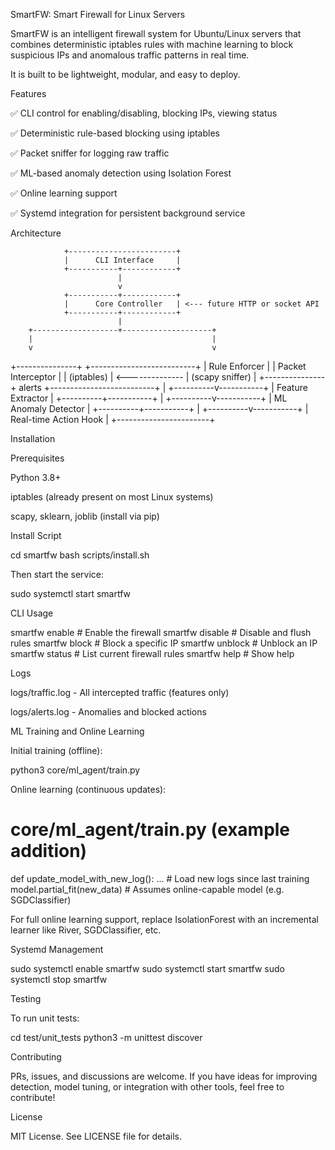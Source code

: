 SmartFW: Smart Firewall for Linux Servers

SmartFW is an intelligent firewall system for Ubuntu/Linux servers that combines deterministic iptables rules with machine learning to block suspicious IPs and anomalous traffic patterns in real time.

It is built to be lightweight, modular, and easy to deploy.

Features

✅ CLI control for enabling/disabling, blocking IPs, viewing status

✅ Deterministic rule-based blocking using iptables

✅ Packet sniffer for logging raw traffic

✅ ML-based anomaly detection using Isolation Forest

✅ Online learning support

✅ Systemd integration for persistent background service

Architecture

                +------------------------+
                |      CLI Interface     |
                +-----------+------------+
                            |
                            v
                +-----------+------------+
                |      Core Controller   | <--- future HTTP or socket API
                +-----------+------------+
                            |
        +-------------------+--------------------+
        |                                        |
        v                                        v
+---------------+                  +--------------------------+
| Rule Enforcer |                  |   Packet Interceptor     |
| (iptables)    | <--------------  | (scapy sniffer)          |
+---------------+     alerts       +--------------------------+
                                                |
                                     +----------v-----------+
                                     |  Feature Extractor    |
                                     +----------+-----------+
                                                |
                                     +----------v-----------+
                                     |   ML Anomaly Detector |
                                     +----------+-----------+
                                                |
                                     +----------v-----------+
                                     | Real-time Action Hook |
                                     +-----------------------+

Installation

Prerequisites

Python 3.8+

iptables (already present on most Linux systems)

scapy, sklearn, joblib (install via pip)

Install Script

cd smartfw
bash scripts/install.sh

Then start the service:

sudo systemctl start smartfw

CLI Usage

smartfw enable             # Enable the firewall
smartfw disable            # Disable and flush rules
smartfw block <ip>         # Block a specific IP
smartfw unblock <ip>       # Unblock an IP
smartfw status             # List current firewall rules
smartfw help               # Show help

Logs

logs/traffic.log - All intercepted traffic (features only)

logs/alerts.log - Anomalies and blocked actions

ML Training and Online Learning

Initial training (offline):

python3 core/ml_agent/train.py

Online learning (continuous updates):

# core/ml_agent/train.py (example addition)
def update_model_with_new_log():
    ... # Load new logs since last training
    model.partial_fit(new_data)  # Assumes online-capable model (e.g. SGDClassifier)

For full online learning support, replace IsolationForest with an incremental learner like River, SGDClassifier, etc.

Systemd Management

sudo systemctl enable smartfw
sudo systemctl start smartfw
sudo systemctl stop smartfw

Testing

To run unit tests:

cd test/unit_tests
python3 -m unittest discover

Contributing

PRs, issues, and discussions are welcome. If you have ideas for improving detection, model tuning, or integration with other tools, feel free to contribute!

License

MIT License. See LICENSE file for details.


